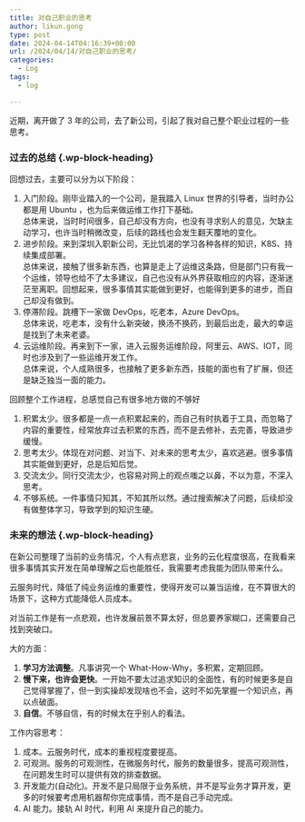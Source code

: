 ```yaml
---
title: 对自己职业的思考
author: likun.gong
type: post
date: 2024-04-14T04:16:39+00:00
url: /2024/04/14/对自己职业的思考/
categories:
  - Log
tags:
  - log

---
```

近期，离开做了 3 年的公司，去了新公司，引起了我对自己整个职业过程的一些思考。

### 过去的总结 {.wp-block-heading}

回想过去，主要可以分为以下阶段：

<ol class="wp-block-list">
  <li>
    入门阶段。刚毕业踏入的一个公司，是我踏入 Linux 世界的引导者，当时办公都是用 Ubuntu ，也为后来做运维工作打下基础。<br />总体来说，当时时间很多，自己却没有方向，也没有寻求别人的意见，欠缺主动学习，也许当时稍微改变，后续的路线也会发生翻天覆地的变化。
  </li>
  <li>
    进步阶段。来到深圳入职新公司，无比饥渴的学习各种各样的知识，K8S、持续集成部署。<br />总体来说，接触了很多新东西，也算是走上了运维这条路，但是部门只有我一个运维，领导也给不了太多建议，自己也没有从外界获取相应的内容，逐渐迷茫至离职。回想起来，很多事情其实能做到更好，也能得到更多的进步，而自己却没有做到。
  </li>
  <li>
    停滞阶段。跳槽下一家做 DevOps，吃老本，Azure DevOps。<br />总体来说，吃老本，没有什么新突破，换汤不换药，到最后出走，最大的幸运是找到了未来老婆。
  </li>
  <li>
    云运维阶段。再来到下一家，进入云服务运维阶段，阿里云、AWS、IOT，同时也涉及到了一些运维开发工作。<br />总体来说，个人成熟很多，也接触了更多新东西，技能的面也有了扩展，但还是缺乏独当一面的能力。
  </li>
</ol>

回顾整个工作进程，总感觉自己有很多地方做的不够好

<ol class="wp-block-list">
  <li>
    积累太少。很多都是一点一点积累起来的，而自己有时执着于工具，而忽略了内容的重要性，经常放弃过去积累的东西，而不是去修补，去完善，导致进步缓慢。
  </li>
  <li>
    思考太少。体现在对问题、对当下、对未来的思考太少，喜欢逃避。很多事情其实能做到更好，总是后知后觉。
  </li>
  <li>
    交流太少。同行交流太少，也容易对网上的观点嗤之以鼻，不以为意，不深入思考。
  </li>
  <li>
    不够系统。一件事情只知其，不知其所以然。通过搜索解决了问题，后续却没有做整体学习，导致学到的知识生硬。
  </li>
</ol>

### 未来的想法 {.wp-block-heading}

在新公司整理了当前的业务情况，个人有点悲哀，业务的云化程度很高，在我看来很多事情其实开发在简单理解之后也能胜任，我需要考虑我能为团队带来什么。

云服务时代，降低了纯业务运维的重要性，使得开发可以兼当运维，在不算很大的场景下，这种方式能降低人员成本。

对当前工作是有一点悲观，也许发展前景不算太好，但总要养家糊口，还需要自己找到突破口。

大的方面：

<ol class="wp-block-list">
  <li>
    <strong>学习方法调整</strong>。凡事讲究一个 What-How-Why，多积累，定期回顾。
  </li>
  <li>
    <strong>慢下来，也许会更快</strong>。一开始不要太过追求知识的全面性，有的时候更多是自己觉得掌握了，但一到实操却发现啥也不会，这时不如先掌握一个知识点，再以点破面。
  </li>
  <li>
    <strong>自信</strong>。不够自信，有的时候太在乎别人的看法。
  </li>
</ol>

工作内容思考：

<ol class="wp-block-list">
  <li>
    成本。云服务时代，成本的重视程度要提高。
  </li>
  <li>
    可观测。服务的可观测性，在微服务时代，服务的数量很多，提高可观测性，在问题发生时可以提供有效的排查数据。
  </li>
  <li>
    开发能力(自动化)。开发不是只局限于业务系统，并不是写业务才算开发，更多的时候要考虑用机器帮你完成事情，而不是自己手动完成。
  </li>
  <li>
    AI 能力。接轨 AI 时代，利用 AI 来提升自己的能力。
  </li>
</ol>